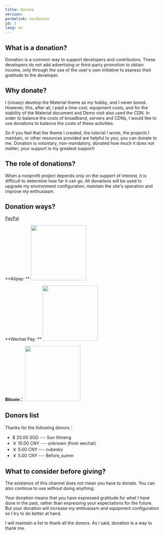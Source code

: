 ```yaml
---
title: Donate
version:
permalink: en/donate
id: 1
lang: en
---
```

## What is a donation?

Donation is a common way to support developers and contributors. These developers do not add advertising or third-party promotion to obtain income, only through the use of the user's own initiative to express their gratitude to the developer.

## Why donate?

I (viosey) develop the Material theme as my hobby, and I never bored. However, this, after all, I paid a time cost, equipment costs, and for the stability of the Material document and Demo visit also used the CDN. In order to balance the costs of broadband, servers and CDNs, I would like to use donations to balance the costs of these activities.

So if you feel that the theme I created, the tutorial I wrote, the projects I maintain, or other resources provided are helpful to you, you can donate to me. Donation is voluntary, non-mandatory, donated how much it does not matter; your support is my greatest support!

## The role of donations?

When a nonprofit project depends only on the support of interest, it is difficult to determine how far it can go. All donations will be used to upgrade my environment configuration, maintain the site's operation and improve my enthusiasm.

## Donation ways?

[PayPal](https://www.paypal.me/viosey)

**Alipay: **
<img src="/images/donate/AliPayQR.png" width="180px" height="180px">

**Wechat Pay: **
<img src="/images/donate/WeChanQR.png" width="180px" height="180px">

**Bitcoin：**
<img src="/images/donate/BTCQR.png" width="180px" height="180px">

## Donors list

Thanks for the following donors：
- $ 20.00 SGD --- Sun Ximeng
- ￥ 10.00 CNY --- unknown (from wechat）
- ￥ 5.00 CNY --- cubesky
- ￥ 5.00 CNY --- Before_summ

## What to consider before giving?

The existence of this channel does not mean you have to donate. You can also continue to use without doing anything.

Your donation means that you have expressed gratitude for what I have done in the past, rather than expressing your expectations for the future. But your donation will increase my enthusiasm and equipment configuration so I try to do better at hand.

I will maintain a list to thank all the donors. As I said, donation is a way to thank me.